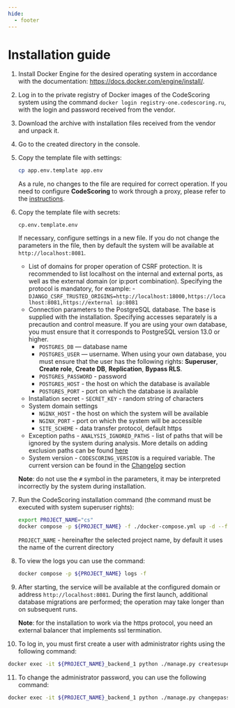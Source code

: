 ```yaml
---
hide:
  - footer
---
```

# Installation guide

1. Install Docker Engine for the desired operating system in accordance with the documentation: <https://docs.docker.com/engine/install/>.
2. Log in to the private registry of Docker images of the CodeScoring system using the command `docker login registry-one.codescoring.ru`, with the login and password received from the vendor.
3. Download the archive with installation files received from the vendor and unpack it.
4. Go to the created directory in the console.
5. Copy the template file with settings:

      ```bash
      cp app.env.template app.env
      ```

      As a rule, no changes to the file are required for correct operation. If you need to configure **CodeScoring** to work through a proxy, please refer to the [instructions](/on-premise/proxy).

6. Copy the template file with secrets:

      ```
      cp.env.template.env
      ```
    If necessary, configure settings in a new file.
    If you do not change the parameters in the file, then by default the system will be available at `http://localhost:8081`.

      - List of domains for proper operation of CSRF protection. It is recommended to list localhost on the internal and external ports, as well as the external domain (or ip:port combination). Specifying the protocol is mandatory, for example:
       - `DJANGO_CSRF_TRUSTED_ORIGINS=http://localhost:18000,https://localhost:8081,https://external ip:8081`
      - Connection parameters to the PostgreSQL database. The base is supplied with the installation. Specifying accesses separately is a precaution and control measure. If you are using your own database, you must ensure that it corresponds to PostgreSQL version 13.0 or higher.
        - `POSTGRES_DB` — database name
        - `POSTGRES_USER` — username. When using your own database, you must ensure that the user has the following rights: **Superuser**, **Create role**, **Create DB**, **Replication**, **Bypass RLS**.
        - `POSTGRES_PASSWORD` - password
        - `POSTGRES_HOST` - the host on which the database is available
        - `POSTGRES_PORT` - port on which the database is available
      - Installation secret
       - `SECRET_KEY` - random string of characters
      - System domain settings
        - `NGINX_HOST` - the host on which the system will be available
        - `NGINX_PORT` - port on which the system will be accessible
        - `SITE_SCHEME` - data transfer protocol, default https
      - Exception paths
       - `ANALYSIS_IGNORED_PATHS` - list of paths that will be ignored by the system during analysis. More details on adding exclusion paths can be found [here](/on-premise/analysis-ignore-paths/)
      - System version
       - `CODESCORING_VERSION` is a required variable. The current version can be found in the [Changelog](/changelog/on-premise-changelog.en) section

    **Note**: do not use the `#` symbol in the parameters, it may be interpreted incorrectly by the system during installation.

7. Run the CodeScoring installation command (the command must be executed with system superuser rights):

      ```bash
      export PROJECT_NAME="cs" 
      docker compose -p ${PROJECT_NAME} -f ./docker-compose.yml up -d --force-recreate --remove-orphans --renew-anon-volumes
      ```

      `PROJECT_NAME` - hereinafter the selected project name, by default it uses the name of the current directory

8. To view the logs you can use the command:

      ```bash
      docker compose -p ${PROJECT_NAME} logs -f
      ```

9. After starting, the service will be available at the configured domain or address `http://localhost:8081`. During the first launch, additional database migrations are performed; the operation may take longer than on subsequent runs.

      **Note**: for the installation to work via the https protocol, you need an external balancer that implements ssl termination.

10. To log in, you must first create a user with administrator rights using the following command:

   ```bash
   docker exec -it ${PROJECT_NAME}_backend_1 python ./manage.py createsuperuser
   ```
11. To change the administrator password, you can use the following command:

   ```bash
   docker exec -it ${PROJECT_NAME}_backend_1 python ./manage.py changepassword <user_name>
   ```